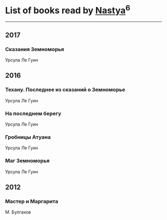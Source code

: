 # List of books read by [Nastya](http://vk.com/id51669619)<sup>6</sup>
---

## 2017

### Сказания Земноморья
Урсула Ле Гуин



## 2016

### Техану. Последнее из сказаний о Земноморье
Урсула Ле Гуин


### На последнем берегу
Урсула Ле Гуин


### Гробницы Атуана
Урсула Ле Гуин


### Маг Земноморья
Урсула Ле Гуин



## 2012

### Мастер и Маргарита
М. Булгаков



